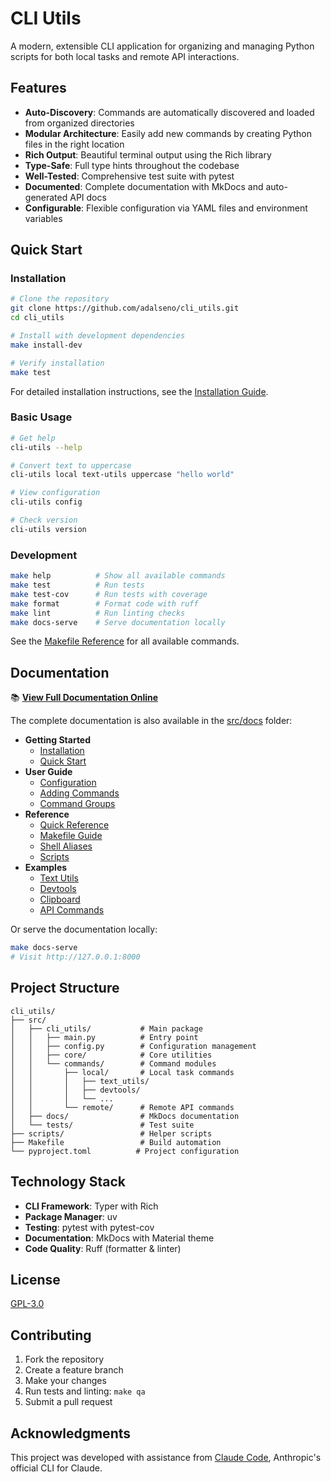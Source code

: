 # CLI Utils

A modern, extensible CLI application for organizing and managing Python scripts for both local tasks and remote API interactions.

## Features

- **Auto-Discovery**: Commands are automatically discovered and loaded from organized directories
- **Modular Architecture**: Easily add new commands by creating Python files in the right location
- **Rich Output**: Beautiful terminal output using the Rich library
- **Type-Safe**: Full type hints throughout the codebase
- **Well-Tested**: Comprehensive test suite with pytest
- **Documented**: Complete documentation with MkDocs and auto-generated API docs
- **Configurable**: Flexible configuration via YAML files and environment variables

## Quick Start

### Installation

```bash
# Clone the repository
git clone https://github.com/adalseno/cli_utils.git
cd cli_utils

# Install with development dependencies
make install-dev

# Verify installation
make test
```

For detailed installation instructions, see the [Installation Guide](src/docs/getting-started/installation.md).

### Basic Usage

```bash
# Get help
cli-utils --help

# Convert text to uppercase
cli-utils local text-utils uppercase "hello world"

# View configuration
cli-utils config

# Check version
cli-utils version
```

### Development

```bash
make help          # Show all available commands
make test          # Run tests
make test-cov      # Run tests with coverage
make format        # Format code with ruff
make lint          # Run linting checks
make docs-serve    # Serve documentation locally
```

See the [Makefile Reference](src/docs/reference/makefile.md) for all available commands.

## Documentation

📚 **[View Full Documentation Online](https://adalseno.github.io/cli_utils)**

The complete documentation is also available in the [src/docs](src/docs/) folder:

- **Getting Started**
  - [Installation](src/docs/getting-started/installation.md)
  - [Quick Start](src/docs/getting-started/quickstart.md)
- **User Guide**
  - [Configuration](src/docs/user-guide/configuration.md)
  - [Adding Commands](src/docs/user-guide/adding-commands.md)
  - [Command Groups](src/docs/user-guide/command-groups.md)
- **Reference**
  - [Quick Reference](src/docs/reference/quick-reference.md)
  - [Makefile Guide](src/docs/reference/makefile.md)
  - [Shell Aliases](src/docs/reference/shell-aliases.md)
  - [Scripts](src/docs/reference/scripts.md)
- **Examples**
  - [Text Utils](src/docs/examples/text-utils.md)
  - [Devtools](src/docs/examples/devtools.md)
  - [Clipboard](src/docs/examples/clipboard.md)
  - [API Commands](src/docs/examples/api-commands.md)

Or serve the documentation locally:

```bash
make docs-serve
# Visit http://127.0.0.1:8000
```

## Project Structure

```
cli_utils/
├── src/
│   ├── cli_utils/           # Main package
│   │   ├── main.py          # Entry point
│   │   ├── config.py        # Configuration management
│   │   ├── core/            # Core utilities
│   │   └── commands/        # Command modules
│   │       ├── local/       # Local task commands
│   │       │   ├── text_utils/
│   │       │   ├── devtools/
│   │       │   └── ...
│   │       └── remote/      # Remote API commands
│   ├── docs/                # MkDocs documentation
│   └── tests/               # Test suite
├── scripts/                 # Helper scripts
├── Makefile                 # Build automation
└── pyproject.toml          # Project configuration
```

## Technology Stack

- **CLI Framework**: Typer with Rich
- **Package Manager**: uv
- **Testing**: pytest with pytest-cov
- **Documentation**: MkDocs with Material theme
- **Code Quality**: Ruff (formatter & linter)

## License

[GPL-3.0](LICENSE)

## Contributing

1. Fork the repository
2. Create a feature branch
3. Make your changes
4. Run tests and linting: `make qa`
5. Submit a pull request

## Acknowledgments

This project was developed with assistance from [Claude Code](https://claude.com/claude-code), Anthropic's official CLI for Claude.
